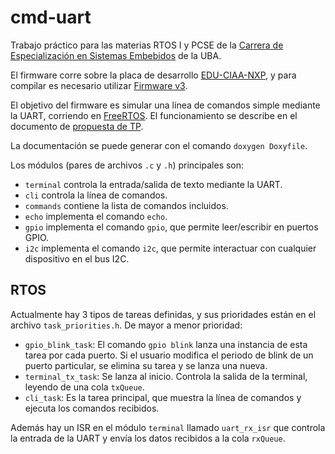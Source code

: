 # cmd-uart

Trabajo práctico para las materias RTOS I y PCSE de la
[Carrera de Especialización en Sistemas Embebidos](http://laboratorios.fi.uba.ar/lse/especializacion.html)
de la UBA.

El firmware corre sobre la placa de desarrollo [EDU-CIAA-NXP](http://www.proyecto-ciaa.com.ar/index_comprar_educiaanxp.html),
y para compilar es necesario utilizar [Firmware v3](https://github.com/epernia/firmware_v3).

El objetivo del firmware es simular una línea de comandos simple mediante la
UART, corriendo en [FreeRTOS](https://www.freertos.org/). El funcionamiento se describe en el documento de
[propuesta de TP](https://docs.google.com/document/d/1LrijnJ_BgH8jhwjd66099hUURDXS5GVRP1gTCUJkr28/edit?usp=sharing).

La documentación se puede generar con el comando `doxygen Doxyfile`.

Los módulos (pares de archivos `.c` y `.h`) principales son:

* `terminal` controla la entrada/salida de texto mediante la UART.
* `cli` controla la línea de comandos.
* `commands` contiene la lista de comandos incluidos.
* `echo` implementa el comando `echo`.
* `gpio` implementa el comando `gpio`, que permite leer/escribir en puertos
  GPIO.
* `i2c` implementa el comando `i2c`, que permite interactuar con cualquier
  dispositivo en el bus I2C.

## RTOS

Actualmente hay 3 tipos de tareas definidas, y sus prioridades están en el
archivo `task_priorities.h`. De mayor a menor prioridad:

* `gpio_blink_task`: El comando `gpio blink` lanza una instancia de esta
  tarea por cada puerto. Si el usuario modifica el periodo de blink de un
  puerto particular, se elimina su tarea y se lanza una nueva.
* `terminal_tx_task`: Se lanza al inicio. Controla la salida de la terminal,
  leyendo de una cola `txQueue`.
* `cli_task`: Es la tarea principal, que muestra la línea de comandos y ejecuta
  los comandos recibidos.

Además hay un ISR en el módulo `terminal` llamado `uart_rx_isr` que controla la
entrada de la UART y envía los datos recibidos a la cola `rxQueue`.
